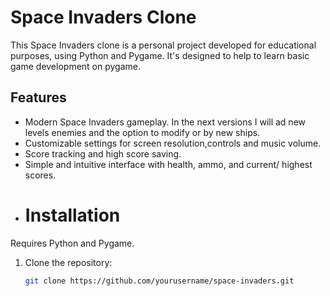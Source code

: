 # Space Invaders Clone

This Space Invaders clone is a personal project developed for educational purposes, using Python and Pygame. It's designed to help to learn basic game development on pygame. 

## Features

- Modern Space Invaders gameplay. In the next versions I will ad new levels enemies and the option to modify or by new ships.
- Customizable settings for screen resolution,controls and music volume.
- Score tracking and high score saving. 
- Simple and intuitive interface with health, ammo, and current/ highest scores.
- # Installation

Requires Python and Pygame.

1. Clone the repository:
   ```bash
   git clone https://github.com/yourusername/space-invaders.git
